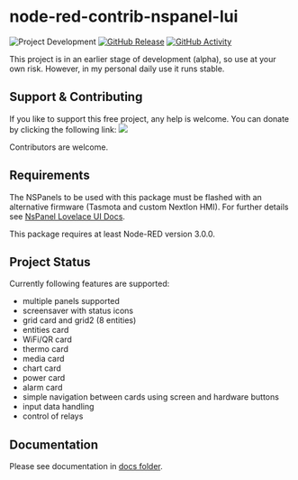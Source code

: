 # node-red-contrib-nspanel-lui

![Project Development](https://img.shields.io/badge/under-Development-blue) [![GitHub Release](https://img.shields.io/badge/alpha-releases-blue)](https://github.com/laluz742/node-red-contrib-nspanel-lui/releases) [![GitHub Activity](https://img.shields.io/github/commit-activity/m/laluz742/node-red-contrib-nspanel-lui)](https://github.com/laluz742/node-red-contrib-nspanel-lui/commits/main)

This project is in an earlier stage of development (alpha), so use at your own risk. However, in my personal daily use it runs stable.

## Support & Contributing

If you like to support this free project, any help is welcome. You can donate by clicking the following link: <a target="blank" href="https://www.paypal.me/laluz742"><img src="https://img.shields.io/badge/Donate-PayPal-blue.svg"/></a>

Contributors are welcome.

## Requirements

The NSPanels to be used with this package must be flashed with an alternative firmware (Tasmota and custom NextIon HMI). For further details see [NsPanel Lovelace UI Docs](https://docs.nspanel.pky.eu/).

This package requires at least Node-RED version 3.0.0.

## Project Status

Currently following features are supported:

-   multiple panels supported
-   screensaver with status icons
-   grid card and grid2 (8 entities)
-   entities card
-   WiFi/QR card
-   thermo card
-   media card
-   chart card
-   power card
-   alarm card
-   simple navigation between cards using screen and hardware buttons
-   input data handling
-   control of relays

## Documentation

Please see documentation in [docs folder](./docs/index.md).
